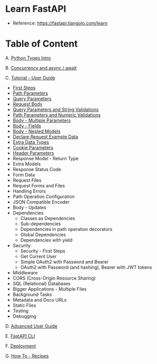 # Learn FastAPI

- Reference: https://fastapi.tiangolo.com/learn

# Table of Content

A. [Python Types Intro](https://fastapi.tiangolo.com/python-types)

B. [Concurrency and async / await](https://fastapi.tiangolo.com/async)

C. [Tutorial - User Guide](https://fastapi.tiangolo.com/tutorial)
  * [First Steps](https://github.com/LeTanThanh/fastapi-first-steps)
  * [Path Parameters](https://github.com/LeTanThanh/fastapi-path-params)
  * [Query Parameters](https://github.com/LeTanThanh/fastapi-query-params)
  * [Request Body](https://github.com/LeTanThanh/fastapi-body)
  * [Query Parameters and String Validations](https://github.com/LeTanThanh/fastapi-query-params-str-validations)
  * [Path Parameters and Numeric Validations](https://github.com/LeTanThanh/fastapi-path-params-numeric-validations)
  * [Body - Multiple Parameters](https://github.com/LeTanThanh/fastapi-body-multiple-params)
  * [Body - Fields](https://github.com/LeTanThanh/fastapi-body-fields)
  * [Body - Nested Models](https://github.com/LeTanThanh/fastapi-body-nested-models)
  * [Declare Request Example Data](https://github.com/LeTanThanh/fastapi-schema-extra-example)
  * [Extra Data Types](https://github.com/LeTanThanh/fastapi-extra-data-types)
  * [Cookie Parameters](https://github.com/LeTanThanh/fastapi-cookie-params)
  * [Header Parameters](https://github.com/LeTanThanh/fastapi-header-params)
  * Response Model - Return Type
  * Extra Models
  * Response Status Code
  * Form Data
  * Request Files
  * Request Forms and Files
  * Handling Errors
  * Path Operation Configuration
  * JSON Compatible Encoder
  * Body - Updates
  * Dependencies
    * Classes as Dependencies
    * Sub-dependencies
    * Dependencies in path operation decorators
    * Global Dependencies
    * Dependencies with yield
  * Security
    * Security - First Steps
    * Get Current User
    * Simple OAuth2 with Password and Bearer
    * OAuth2 with Password (and hashing), Bearer with JWT tokens
  * Middleware
  * CORS (Cross-Origin Resource Sharing)
  * SQL (Relational) Databases
  * Bigger Applications - Multiple Files
  * Background Tasks
  * Metadata and Docs URLs
  * Static Files
  * Testing
  * Debugging

D. [Advanced User Guide](https://fastapi.tiangolo.com/advanced)

E. [FastAPI CLI](https://fastapi.tiangolo.com/fastapi-cli)

F. [Deployment](https://fastapi.tiangolo.com/deployment)

G. [How To - Recipes](https://fastapi.tiangolo.com/how-to)
